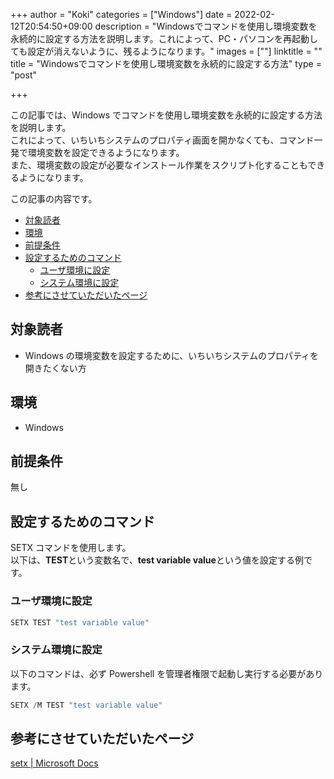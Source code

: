 +++
author = "Koki"
categories = ["Windows"]
date = 2022-02-12T20:54:50+09:00
description = "Windowsでコマンドを使用し環境変数を永続的に設定する方法を説明します。これによって、PC・パソコンを再起動しても設定が消えないように、残るようになります。"
images = [""]
linktitle = ""
title = "Windowsでコマンドを使用し環境変数を永続的に設定する方法"
type = "post"

+++

この記事では、Windows でコマンドを使用し環境変数を永続的に設定する方法を説明します。  
これによって、いちいちシステムのプロパティ画面を開かなくても、コマンド一発で環境変数を設定できるようになります。  
また、環境変数の設定が必要なインストール作業をスクリプト化することもできるようになります。

この記事の内容です。

- <font color="#1111cc">[対象読者](#%E5%AF%BE%E8%B1%A1%E8%AA%AD%E8%80%85)</font>
- <font color="#1111cc">[環境](#%E7%92%B0%E5%A2%83)</font>
- <font color="#1111cc">[前提条件](#%E5%89%8D%E6%8F%90%E6%9D%A1%E4%BB%B6)</font>
- <font color="#1111cc">[設定するためのコマンド](#%E8%A8%AD%E5%AE%9A%E3%81%99%E3%82%8B%E3%81%9F%E3%82%81%E3%81%AE%E3%82%B3%E3%83%9E%E3%83%B3%E3%83%89)</font>
  - <font color="#1111cc">[ユーザ環境に設定](#%E3%83%A6%E3%83%BC%E3%82%B6%E7%92%B0%E5%A2%83%E3%81%AB%E8%A8%AD%E5%AE%9A)</font>
  - <font color="#1111cc">[システム環境に設定](#%E3%82%B7%E3%82%B9%E3%83%86%E3%83%A0%E7%92%B0%E5%A2%83%E3%81%AB%E8%A8%AD%E5%AE%9A)</font>
- <font color="#1111cc">[参考にさせていただいたページ](#%E5%8F%82%E8%80%83%E3%81%AB%E3%81%95%E3%81%9B%E3%81%A6%E3%81%84%E3%81%9F%E3%81%A0%E3%81%84%E3%81%9F%E3%83%9A%E3%83%BC%E3%82%B8)</font>

## 対象読者

- Windows の環境変数を設定するために、いちいちシステムのプロパティを開きたくない方

## 環境

- Windows

## 前提条件

無し

## 設定するためのコマンド

SETX コマンドを使用します。  
以下は、**TEST**という変数名で、**test variable value**という値を設定する例です。

### ユーザ環境に設定

```powershell
SETX TEST "test variable value"
```

### システム環境に設定

以下のコマンドは、必ず Powershell を管理者権限で起動し実行する必要があります。

```powershell
SETX /M TEST "test variable value"
```

## 参考にさせていただいたページ

<a href="https://docs.microsoft.com/en-us/windows-server/administration/windows-commands/setx" target="_blank">setx | Microsoft Docs</a>
